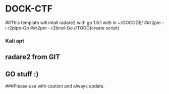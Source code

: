 # DOCK-CTF

##This template will intall radare2 with go 1.6.1 with in ~/GOCODE/
##r2pm -i r2pipe-Go
##r2pm - r2bind-Go //TODO(create script)
### Kali apt
## radare2 from GIT
## GO stuff :)
###Please use with caution and always update.
